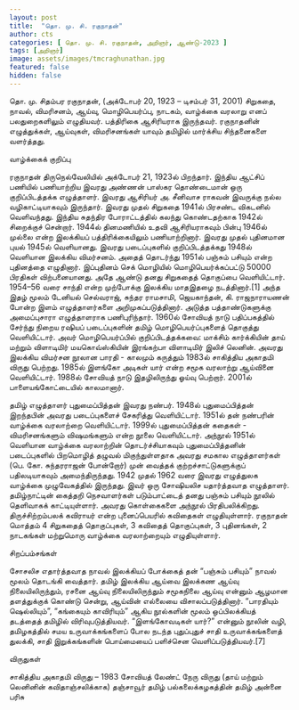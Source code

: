```yaml
---
layout: post
title:  "தொ. மு. சி. ரகுநாதன்"
author: cts
categories: [ தொ. மு. சி. ரகுநாதன், அறிஞர், ஆண்டு-2023 ]
tags: [அறிஞர்]
image: assets/images/tmcraghunathan.jpg
featured: false
hidden: false
---
```

தொ. மு. சிதம்பர ரகுநாதன், (அக்டோபர் 20, 1923 – டிசம்பர் 31, 2001) சிறுகதை, நாவல், விமரிசனம், ஆய்வு, மொழிபெயர்ப்பு, நாடகம், வாழ்க்கை வரலாறு எனப் பலதுறைகளிலும் எழுதியவர். பத்திரிகை ஆசிரியராக இருந்தவர். ரகுநாதனின் எழுத்துக்கள், ஆய்வுகள், விமரிசனங்கள் யாவும் தமிழில் மார்க்சிய சிந்தனைகளை வளர்த்தது.

வாழ்க்கைக் குறிப்பு

ரகுநாதன் திருநெல்வேலியில் அக்டோபர் 21, 1923ல் பிறந்தார். இந்திய ஆட்சிப் பணியில் பணியாற்றிய இவரது அண்ணன் பாஸ்கர தொண்டைமான் ஒரு குறிப்பிடத்தக்க எழுத்தாளர். இவரது ஆசிரியர் அ. சீனிவாச ராகவன் இவருக்கு நல்ல வழிகாட்டியாகவும் இருந்தார். இவரது முதல் சிறுகதை 1941ல் பிரசண்ட விகடனில் வெளிவந்தது. இந்திய சுதந்திர போராட்டத்தில் கலந்து கொண்டதற்காக 1942ல் சிறைக்குச் சென்றார். 1944ல் தினமணியில் உதவி ஆசிரியராகவும் பின்பு 1946ல் முல்லை என்ற இலக்கியப் பத்திரிக்கையிலும் பணியாற்றினார். இவரது முதல் புதினமான புயல் 1945ல் வெளியானது. இவரது படைப்புகளில் குறிப்பிடத்தக்கது 1948ல் வெளியான இலக்கிய விமர்சனம். அதைத் தொடர்ந்து 1951ல் பஞ்சும் பசியும் என்ற புதினத்தை எழுதினார். இப்புதினம் செக் மொழியில் மொழிபெயர்க்கப்பட்டு 50000 பிரதிகள் விற்பனையானது. அதே ஆண்டு தனது சிறுகதைத் தொகுப்பை வெளியிட்டார். 1954–56 வரை சாந்தி என்ற முற்போக்கு இலக்கிய மாதஇதழை நடத்தினார்.[1] அந்த இதழ் மூலம் டேனியல் செல்வராஜ், சுந்தர ராமசாமி, ஜெயகாந்தன், கி. ராஜநாராயணன் போன்ற இளம் எழுத்தாளர்களை அறிமுகப்படுத்தினார். அடுத்த பத்தாண்டுகளுக்கு அமைப்புசாரா எழுத்தாளராக பணிபுரிந்தார். 1960ல் சோவியத் நாடு பதிப்பகத்தில் சேர்ந்து நிறைய ரஷியப் படைப்புகளின் தமிழ் மொழிபெயர்ப்புகளைத் தொகுத்து வெளியிட்டார். அவர் மொழிபெயர்ப்பில் குறிப்பிடத்தக்கவை: மாக்சிம் கார்க்கியின் தாய் மற்றும் விளாடிமிர் மயகொவ்ஸ்கியின் இரங்கற்பா விளாடிமிர் இலிச் லெனின். அவரது இலக்கிய விமர்சன நூலான பாரதி - காலமும் கருத்தும் 1983ல் சாகித்திய அகாதமி விருது பெற்றது. 1985ல் இளங்கோ அடிகள் யார் என்ற சமூக வரலாற்று ஆய்வினை வெளியிட்டார். 1988ல் சோவியத் நாடு இதழிலிருந்து ஓய்வு பெற்றார். 2001ல் பாளையங்கோட்டையில் காலமானார்.

தமிழ் எழுத்தாளர் புதுமைப்பித்தன் இவரது நண்பர். 1948ல் புதுமைப்பித்தன் இறந்தபின் அவரது படைப்புகளைச் சேகரித்து வெளியிட்டார். 1951ல் தன் நண்பரின் வாழ்க்கை வரலாற்றை வெளியிட்டார். 1999ல் புதுமைப்பித்தன் கதைகள் - விமரிசனங்களும் விஷமங்களும் என்ற நூலை வெளியிட்டார். அந்நூல் 1951ல் வெளியான வாழ்க்கை வரலாற்றின் தொடர்ச்சியாகவும் புதுமைப்பித்தனின் படைப்புகளில் பிறமொழித் தழுவல் மிகுந்துள்ளதாக அவரது சமகால எழுத்தாளர்கள் (பெ. கோ. சுந்தரராஜன் போன்றோர்) முன் வைத்தக் குற்றச்சாட்டுகளுக்குப் பதிலடியாகவும் அமைந்திருந்தது. 1942 முதல் 1962 வரை இவரது எழுத்துலக வாழ்க்கை முழுவேகத்தில் இருந்தது. இவர் ஒரு சோஷியலிச யதார்த்தவாத எழுத்தாளர். தமிழ்நாட்டின் கைத்தறி நெசவாளர்கள் படும்பாட்டைத் தனது பஞ்சும் பசியும் நூலில் தெளிவாகக் காட்டியுள்ளார். அவரது கொள்கைகளை அந்நூல் பிரதிபலிக்கிறது. திருச்சிற்றம்பலக் கவிராயர் என்ற புனைப்பெயரில் கவிதைகள் எழுதியுள்ளார். ரகுநாதன் மொத்தம் 4 சிறுகதைத் தொகுப்புகள், 3 கவிதைத் தொகுப்புகள், 3 புதினங்கள், 2 நாடகங்கள் மற்றுமொரு வாழ்க்கை வரலாற்றையும் எழுதியுள்ளார்.

சிறப்பம்சங்கள்

சோசலிச எதார்த்தவாத நாவல் இலக்கியப் போக்கைத் தன் “பஞ்சும் பசியும்” நாவல் மூலம் தொடங்கி வைத்தார். தமிழ் இலக்கிய ஆய்வை இலக்கண ஆய்வு நிலையிலிருந்தும், ரசனை ஆய்வு நிலையிலிருந்தும் சமூகநிலை ஆய்வு என்னும் ஆழமான தளத்துக்குக் கொண்டு சென்று, ஆய்வின் எல்லையை விசாலப்படுத்தினார். “பாரதியும் ஷெல்லியும்”, “கங்கையும் காவிரியும்” ஆகிய நூல்களின் மூலம் ஒப்பிலக்கியத் தடத்தைத் தமிழில் விரிவுபடுத்தியவர். “இளங்கோவடிகள் யார்?” என்னும் நூலின் வழி, தமிழகத்தில் சமய உருவாக்கங்களைப் போல நடந்த புதுப்புதுச் சாதி உருவாக்கங்களைத் துலக்கி, சாதி இறுக்கங்களின் பொய்மையைப் பளிச்சென வெளிப்படுத்தியவர்.[7]

விருதுகள்

சாகித்திய அகாதமி விருது – 1983
சோவியத் லேண்ட் நேரு விருது (தாய் மற்றும் லெனினின் கவிதாஞ்சலிக்காக)
தஞ்சாவூர் தமிழ் பல்கலைக்கழகத்தின் தமிழ் அன்னை பரிசு
